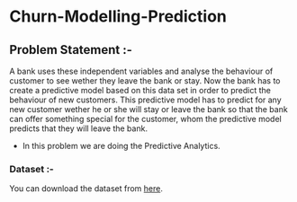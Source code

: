 # Churn-Modelling-Prediction

## Problem Statement :-
A bank uses these independent variables and analyse the behaviour of customer to see wether they leave the bank or stay. Now the bank has to create a predictive model based on this data set in order to predict the behaviour of new customers. This predictive model has to predict for any new customer wether he or she will stay or leave the bank so that the bank can offer something special for the customer, whom the predictive model predicts that they will leave the bank.

 - In this problem we are doing the Predictive Analytics.

### Dataset :-
<p>You can download the dataset from <a href="https://drive.google.com/file/d/1oAmn0VfcUlKLDQXkE7c2KZ2em_d2d8o9/view?usp=sharing">here</a>.</p>
